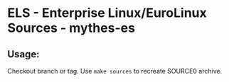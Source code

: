 # ELS - Enterprise Linux/EuroLinux Sources - mythes-es
 
## Usage:
  Checkout branch or tag. Use `make sources` to recreate  SOURCE0 archive.
